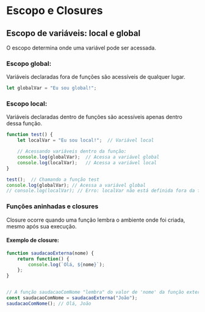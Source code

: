 # Escopo e Closures

## Escopo de variáveis: local e global
O escopo determina onde uma variável pode ser acessada.

### Escopo global:
Variáveis declaradas fora de funções são acessíveis de qualquer lugar.

```javascript
let globalVar = "Eu sou global!";
```

### Escopo local:
Variáveis declaradas dentro de funções são acessíveis apenas dentro dessa função.

```javascript
function test() {
    let localVar = "Eu sou local!";  // Variável local

    // Acessando variáveis dentro da função:
    console.log(globalVar);  // Acessa a variável global
    console.log(localVar);   // Acessa a variável local
}

test();  // Chamando a função test
console.log(globalVar); // Acessa a variável global
// console.log(localVar); // Erro: localVar não está definida fora da função
```

### Funções aninhadas e closures
Closure ocorre quando uma função lembra o ambiente onde foi criada, mesmo após sua execução.

#### Exemplo de closure:
```javascript
function saudacaoExterna(nome) {
    return function() {
        console.log(`Olá, ${nome}`);
    };
}


// A função saudacaoComNome "lembra" do valor de 'nome' da função externa
const saudacaoComNome = saudacaoExterna("João");
saudacaoComNome(); // Olá, João
```





